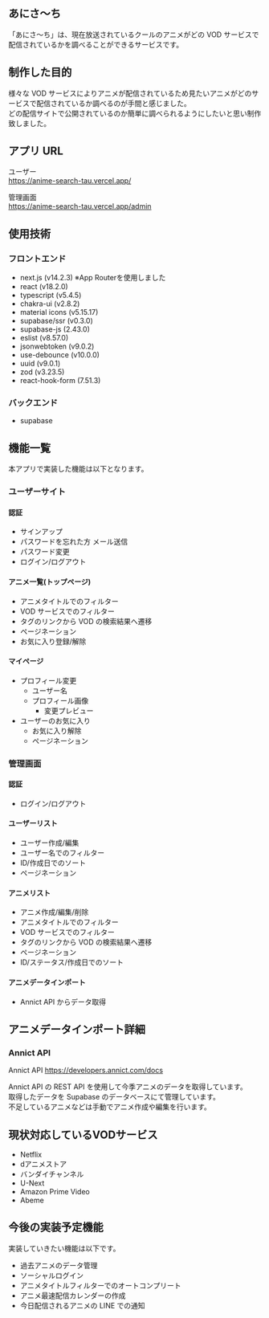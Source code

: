 ## あにさ～ち

「あにさ～ち」は、現在放送されているクールのアニメがどの VOD サービスで配信されているかを調べることができるサービスです。

## 制作した目的

様々な VOD サービスによりアニメが配信されているため見たいアニメがどのサービスで配信されているか調べるのが手間と感じました。  
どの配信サイトで公開されているのか簡単に調べられるようにしたいと思い制作致しました。

## アプリ URL

ユーザー  
https://anime-search-tau.vercel.app/

管理画面  
https://anime-search-tau.vercel.app/admin

## 使用技術

### フロントエンド

- next.js (v14.2.3) ※App Routerを使用しました
- react (v18.2.0)
- typescript (v5.4.5)
- chakra-ui (v2.8.2)
- material icons (v5.15.17)
- supabase/ssr (v0.3.0)
- supabase-js (2.43.0)
- eslist (v8.57.0)
- jsonwebtoken (v9.0.2)
- use-debounce (v10.0.0)
- uuid (v9.0.1)
- zod (v3.23.5)
- react-hook-form (7.51.3)

### バックエンド

- supabase

## 機能一覧

本アプリで実装した機能は以下となります。

### ユーザーサイト

#### 認証

- サインアップ
- パスワードを忘れた方 メール送信
- パスワード変更
- ログイン/ログアウト

#### アニメ一覧(トップページ)

- アニメタイトルでのフィルター
- VOD サービスでのフィルター
- タグのリンクから VOD の検索結果へ遷移
- ページネーション
- お気に入り登録/解除

#### マイページ

- プロフィール変更
  - ユーザー名
  - プロフィール画像
    - 変更プレビュー
- ユーザーのお気に入り
  - お気に入り解除
  - ページネーション

### 管理画面

#### 認証

- ログイン/ログアウト

#### ユーザーリスト

- ユーザー作成/編集
- ユーザー名でのフィルター
- ID/作成日でのソート
- ページネーション

#### アニメリスト

- アニメ作成/編集/削除
- アニメタイトルでのフィルター
- VOD サービスでのフィルター
- タグのリンクから VOD の検索結果へ遷移
- ページネーション
- ID/ステータス/作成日でのソート

#### アニメデータインポート

- Annict API からデータ取得

## アニメデータインポート詳細

### Annict API

Annict API
https://developers.annict.com/docs

Annict API の REST API を使用して今季アニメのデータを取得しています。  
取得したデータを Supabase のデータベースにて管理しています。  
不足しているアニメなどは手動でアニメ作成や編集を行います。  

## 現状対応しているVODサービス
- Netflix
- dアニメストア
- バンダイチャンネル
- U-Next
- Amazon Prime Video
- Abeme

## 今後の実装予定機能

実装していきたい機能は以下です。

- 過去アニメのデータ管理
- ソーシャルログイン
- アニメタイトルフィルターでのオートコンプリート
- アニメ最速配信カレンダーの作成
- 今日配信されるアニメの LINE での通知

